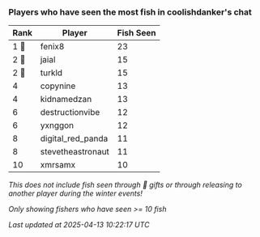 ### Players who have seen the most fish in coolishdanker's chat
| Rank | Player | Fish Seen |
|------|--------|-----------|
| 1 🥇  | fenix8  | 23 |
| 2 🥈  | jaial  | 15 |
| 2 🥈  | turkld  | 15 |
| 4  | copynine  | 13 |
| 4  | kidnamedzan  | 13 |
| 6  | destructionvibe  | 12 |
| 6  | yxnggon  | 12 |
| 8  | digital_red_panda  | 11 |
| 8  | stevetheastronaut  | 11 |
| 10  | xmrsamx  | 10 |

_This does not include fish seen through 🎁 gifts or through releasing to another player during the winter events!_

_Only showing fishers who have seen >= 10 fish_

_Last updated at 2025-04-13 10:22:17 UTC_